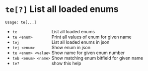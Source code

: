 <!-- TITLE: te -->

#  `te[?]` List all loaded enums

```
Usage: te[...]
```

- `te               `  List all loaded enums
- `te <enum>        `  Print all values of enum for given name
- `tej              `  List all loaded enums in json
- `tej <enum>       `  Show enum in json
- `te <enum> <value>`  Show name for given enum number
- `teb <enum> <name>`  Show matching enum bitfield for given name
- `te?              `  show this help


<p hidden>te tej teb te?</p>